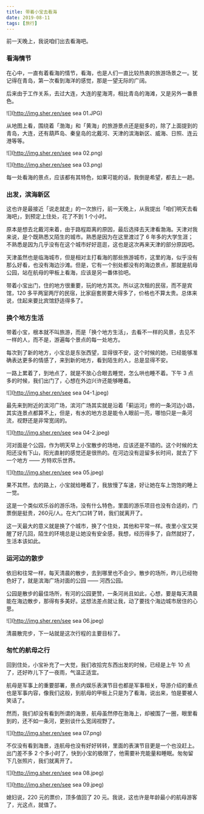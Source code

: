```yaml
---
title: 带着小宝去看海
date: 2019-08-11
tags: [旅行]
---
```


前一天晚上，我说咱们出去看海吧。

### 看海情节
在心中，一直有着看海的情节，看海，也是人们一直比较热衷的旅游场景之一。犹记得在青岛，第一次看到海洋的感觉，那是一望无际的广阔。

后来由于工作关系，去过大连，大连的星海湾，相比青岛的海滩，又是另外一番景色。

![](http://img.sher.ren/see sea 01.JPG)

从地图上看，围绕着「渤海」和「黄海」的旅游景点还是挺多的，除了上面提到的青岛，大连，还有葫芦岛、秦皇岛的北戴河、天津的滨海新区、威海、日照、连云港等等。

![](http://img.sher.ren/see sea 02.png)

![](http://img.sher.ren/see sea 03.png)

每一处看海的景点，应该都有其特色，如果可能的话，我倒是希望，都去上一趟。

### 出发，滨海新区
这也许是最接近「说走就走」的一次旅行，前一天晚上，从我提出「咱们明天去看海吧」，到预定上住处，花了不到 1 个小时。

原本是想去北戴河来着，由于路程距离的原因，最后选择去天津看渤海。天津对我来说，是个既熟悉又陌生的城市。熟悉是因为在这里渡过了 6 年多的大学生涯；不熟悉是因为几乎没有在这个城市好好逛逛，这也是这次再来天津的部分原因吧。

天津虽然也是临海城市，但是相对主打看海的那些旅游城市，这里的海，似乎没有那么好看，也没有海边沙滩。但是，它有一个别处都没有的海边景点，那就是航母公园，站在航母的甲板上看海，应该是另一番体验吧。

带着小宝出门，住的地方很重要，玩的地方其次。所以这次租的民宿，而不是宾馆，120 多平两室两厅的民宿，比家庭套房要大得多了，价格也不算太贵。总体来说，住起来要比宾馆舒适得多了。

### 换个地方生活
带着小宝，根本就不叫旅游，而是「换个地方生活」，去看不一样的风景，去见不一样的人，而不是，游遍每个景点的每一处地方。

每次到了新的地方，小宝总是东张西望，显得很不安，这个时候的她，已经能够准确表达更多的情感了，来到新的地方，看到陌生的人，总是显得不安。

一路上累着了，到地点了，就是不放心合眼去睡觉，怎么哄也睡不着。下午 3 点多的时候，我们出门了，心想在外边兴许还能够睡着。

![](http://img.sher.ren/see sea 04-1.jpeg)

最先来到附近的滨河广场，滨河广场其实就是沿着「蓟运河」修的一条河边小路，其实连景点都算不上，但是，有水的地方总是能令人眼前一亮，哪怕只是一条河流，视野还是非常宽阔的。

![](http://img.sher.ren/see sea 04-2.jpeg)

河对面是个公园，作为明天早上小宝散步的场地，应该还是不错的。这个时候的太阳还没有下山，阳光直射的感觉还是很热的。在河边没有逗留多长时间，就去了下一个地方 —— 方特欢乐世界。

![](http://img.sher.ren/see sea 05.jpeg)

果不其然，去的路上，小宝就给睡着了，我放慢了车速，好让她在车上饱饱的睡上一觉。

这是一个类似欢乐谷的游乐场，没有什么特色，里面的游乐项目也没有合适的，门票倒是挺贵，260元/人。在大门口转了转，我们就离开了。

这一天最大的意义就是换了个城市，换了个住处，其他和平常一样。夜里小宝又哭醒了好几回，陌生的环境总是让她没有安全感，我想，经历得多了，自然就好了，生活本该如此。

### 运河边的散步
依旧和往常一样，每天清晨的散步，去到哪里也不会少。散步的场所，昨儿已经物色好了，就是滨海广场对面的公园 —— 河西公园。

公园是散步的最佳场所，有河的公园更赞，一条河尚且如此，心想，要是每天清晨能在海边散步，那得有多美好。这想法差点就让我，动了要找个海边城市居住的心思。

![](http://img.sher.ren/see sea 06.jpeg)
 
清晨散完步，下一站就是这次行程的主要目标了。

### 匆忙的航母之行
回到住处，小宝补充了一大觉，我们收拾完东西出发的时候，已经是上午 10 点了，还好昨儿下了一夜雨，气温正适宜。

航母是军事上的重要部署，景点内娱乐表演节目也都是军事相关，导游介绍的重点也是军事内容，像我们这般，到航母的甲板上只是为了看海，说出来，怕是要被人笑话了。

然而，我们却没有看到所谓的海景，航母虽然停在渤海上，却被围了一圈，眼里看到的，还不如一条河，更别谈什么宽阔视野了。

![](http://img.sher.ren/see sea 07.png)

不仅没有看到海景，连航母也没有好好转转，里面的表演节目更是一个也没赶上。出门差不多 2 个多小时了，快到小宝的极限了，他需要补充能量和睡眠。匆匆留下几张照片，我们就离开了。

![](http://img.sher.ren/see sea 08.jpeg)

![](http://img.sher.ren/see sea 09.jpeg)

媳妇说，220 元的票价，顶多值回了 20 元。我说，这也许是年龄最小的航母游客了，光这点，就值了。